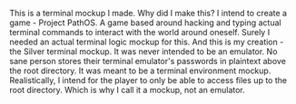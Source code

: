 This is a terminal mockup I made.
Why did I make this?
I intend to create a game - Project PathOS.
A game based around hacking and typing actual terminal commands to interact with the world around oneself.
Surely I needed an actual terminal logic mockup for this.
And this is my creation - the Silver terminal mockup.
It was never intended to be an emulator. No sane person stores their terminal emulator's passwords in plaintext above
the root directory.
It was meant to be a terminal environment mockup.
Realistically, I intend for the player to only be able to access files up to the root directory.
Which is why I call it a mockup, not an emulator.
